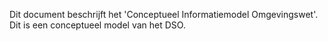 Dit document beschrijft het 'Conceptueel Informatiemodel Omgevingswet'. Dit is een conceptueel model van het
DSO.
